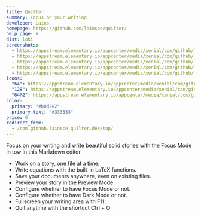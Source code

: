 ```yaml
---
title: Quilter
summary: Focus on your writing
developer: Lains
homepage: https://github.com/lainsce/quilter/
help_page: #
dist: loki
screenshots:
  - https://appstream.elementary.io/appcenter/media/xenial/com/github/lainsce.quilter/DCDC109CCB64A7BCBEA681EA1EFD1072/screenshots/image-1_orig.png
  - https://appstream.elementary.io/appcenter/media/xenial/com/github/lainsce.quilter/DCDC109CCB64A7BCBEA681EA1EFD1072/screenshots/image-2_orig.png
  - https://appstream.elementary.io/appcenter/media/xenial/com/github/lainsce.quilter/DCDC109CCB64A7BCBEA681EA1EFD1072/screenshots/image-3_orig.png
  - https://appstream.elementary.io/appcenter/media/xenial/com/github/lainsce.quilter/DCDC109CCB64A7BCBEA681EA1EFD1072/screenshots/image-4_orig.png
  - https://appstream.elementary.io/appcenter/media/xenial/com/github/lainsce.quilter/DCDC109CCB64A7BCBEA681EA1EFD1072/screenshots/image-5_orig.png
icons:
  "64": https://appstream.elementary.io/appcenter/media/xenial/com/github/lainsce.quilter/DCDC109CCB64A7BCBEA681EA1EFD1072/icons/64x64/com.github.lainsce.quilter_com.github.lainsce.quilter.png
  "128": https://appstream.elementary.io/appcenter/media/xenial/com/github/lainsce.quilter/DCDC109CCB64A7BCBEA681EA1EFD1072/icons/128x128/com.github.lainsce.quilter_com.github.lainsce.quilter.png
  "64@2": https://appstream.elementary.io/appcenter/media/xenial/com/github/lainsce.quilter/DCDC109CCB64A7BCBEA681EA1EFD1072/icons/64x64@2/com.github.lainsce.quilter_com.github.lainsce.quilter.png
color:
  primary: "#b8d2e2"
  primary-text: "#333333"
price: 0
redirect_from:
  - /com.github.lainsce.quilter.desktop/
---
```


<p>Focus on your writing and write beautiful solid stories with the Focus Mode in tow in this Markdown editor</p>
<ul>
  <li>Work on a story, one file at a time.</li>
  <li>Write equations with the built-in LaTeX functions.</li>
  <li>Save your documents anywhere, even on existing files.</li>
  <li>Preview your story in the Preview Mode.</li>
  <li>Configure whether to have Focus Mode or not.</li>
  <li>Configure whether to have Dark Mode or not.</li>
  <li>Fullscreen your writing area with F11.</li>
  <li>Quit anytime with the shortcut Ctrl + Q</li>
</ul>